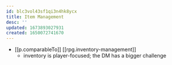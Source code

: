 ```yaml
---
id: blc3vol43sf1qi3n4hk8ycx
title: Item Management
desc: ''
updated: 1673893027931
created: 1650072741670
---
```


- [[p.comparableTo]] [[rpg.inventory-management]]
  - inventory is player-focused; the DM has a bigger challenge
